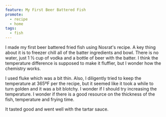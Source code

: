 ```yaml
---
feature: My First Beer Battered Fish
promote:
  - recipe
  - home
tags:
  - fish
---
```

I made my first beer battered fried fish using Nosrat's recipe. A key thing about it is to freezer chill all of the batter ingredients and bowl. There is no water, just 1 ½ cup of vodka and a bottle of beer with the batter. I think the temperature difference is supposed to make it fluffier, but I wonder how the chemistry works.

I used fluke which was a bit thin. Also, I diligently tried to keep the temperature at 365ºF per the recipe, but it seemed like it took a while to turn golden and it was a bit blotchy. I wonder if I should try increasing the temperature. I wonder if there is a good resource on the thickness of the fish, temperature and frying time.

It tasted good and went well with the tartar sauce.